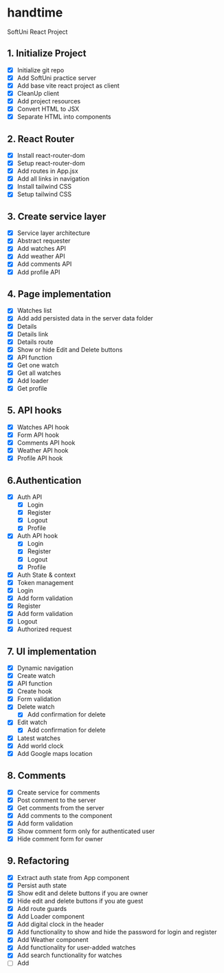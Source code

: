 # handtime

SoftUni React Project

## 1. Initialize Project

- [x] Initialize git repo
- [x] Add SoftUni practice server
- [x] Add base vite react project as client
- [x] CleanUp client
- [x] Add project resources
- [x] Convert HTML to JSX
- [x] Separate HTML into components

## 2. React Router

- [x] Install react-router-dom
- [x] Setup react-router-dom
- [x] Add routes in App.jsx
- [x] Add all links in navigation
- [x] Install tailwind CSS
- [x] Setup tailwind CSS

## 3. Create service layer

- [x] Service layer architecture
- [x] Abstract requester
- [x] Add watches API
- [x] Add weather API
- [x] Add comments API
- [x] Add profile API

## 4. Page implementation

- [x] Watches list
- [x] Add add persisted data in the server data folder
- [x] Details
- [x] Details link
- [x] Details route
- [x] Show or hide Edit and Delete buttons
- [x] API function
- [x] Get one watch
- [x] Get all watches
- [x] Add loader
- [x] Get profile

## 5. API hooks

- [x] Watches API hook
- [x] Form API hook
- [x] Comments API hook
- [x] Weather API hook
- [x] Profile API hook

## 6.Authentication

- [x] Auth API
  - [x] Login
  - [x] Register
  - [x] Logout
  - [x] Profile
- [x] Auth API hook
  - [x] Login
  - [x] Register
  - [x] Logout
  - [x] Profile
- [x] Auth State & context
- [x] Token management
- [x] Login
- [x] Add form validation
- [x] Register
- [x] Add form validation
- [x] Logout
- [x] Authorized request

## 7. UI implementation

- [x] Dynamic navigation
- [x] Create watch
- [x] API function
- [x] Create hook
- [x] Form validation
- [x] Delete watch
  - [x] Add confirmation for delete
- [x] Edit watch
  - [x] Add confirmation for delete
- [x] Latest watches
- [x] Add world clock
- [x] Add Google maps location

## 8. Comments

- [x] Create service for comments
- [x] Post comment to the server
- [x] Get comments from the server
- [x] Add comments to the component
- [x] Add form validation
- [x] Show comment form only for authenticated user
- [x] Hide comment form for owner

## 9. Refactoring

- [x] Extract auth state from App component
- [x] Persist auth state
- [x] Show edit and delete buttons if you are owner
- [x] Hide edit and delete buttons if you ate guest
- [x] Add route guards
- [x] Add Loader component
- [x] Add digital clock in the header
- [x] Add functionality to show and hide the password for login and register
- [x] Add Weather component
- [x] Add functionality for user-added watches
- [x] Add search functionality for watches
- [ ] Add
